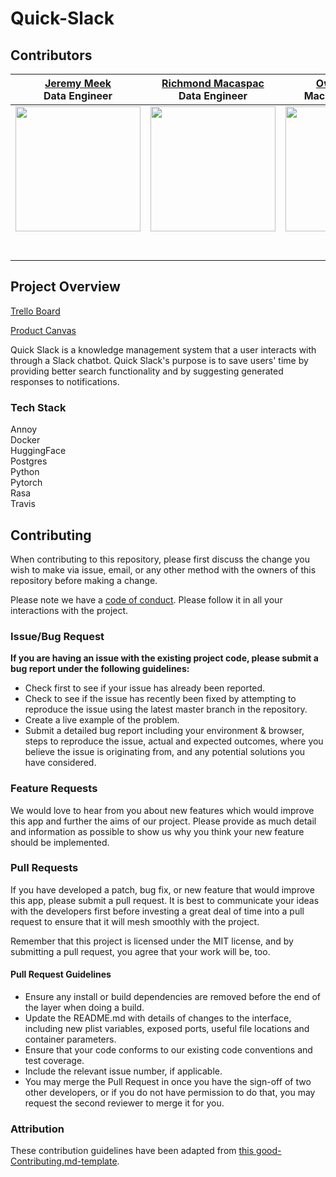 # Quick-Slack

## Contributors

|                                       [Jeremy Meek](https://github.com/Distortedlogic) <br/> Data Engineer                                        |                                       [Richmond Macaspac](https://github.com/macr) <br/> Data Engineer                                        |                                       [Owen Burton](https://github.com/owenburton) <br/> Machine Learning                                        |                                       [Nick Flannery](https://github.com/Nckflannery) <br/> Machine Learning                                        |                                       [Marcus Jones](https://github.com/jonesy212) <br/> Team Lead                                        |
| :-----------------------------------------------------------------------------------------------------------: | :-----------------------------------------------------------------------------------------------------------: | :-----------------------------------------------------------------------------------------------------------: | :-----------------------------------------------------------------------------------------------------------: | :-----------------------------------------------------------------------------------------------------------: |
|                      [<img src="https://avatars2.githubusercontent.com/u/54854447?s=460&v=4" width = "200" />](https://github.com/Distortedlogic)                       |                      [<img src="https://ca.slack-edge.com/T4JUEB3ME-UHEDDJAG6-cd5e1f43e7c5-512" width = "200" />](https://github.com/macr)                       |                      [<img src="https://media-exp1.licdn.com/dms/image/C5603AQF8MJKbCDwy5Q/profile-displayphoto-shrink_200_200/0?e=1588809600&v=beta&t=MbZIjtE4Xc2k4OxzQGWKkvhtxjUSnRMm8JzNRtPAYCc" width = "200" />](https://github.com/owenburton)                       |                      [<img src="https://media-exp1.licdn.com/dms/image/C4E03AQE5s0rWy50Ncw/profile-displayphoto-shrink_200_200/0?e=1588809600&v=beta&t=EmR-_Bd9gOAM12ma_zCkomtlLpb0cuXJyDRO4Z-Rlvc" width = "200" />](https://github.com/Nckflannery)                       |                      [<img src="https://avatars0.githubusercontent.com/u/49668160?s=400&v=4" width = "200" />](https://github.com/jonesy212)                       |                     
|                 [<img src="https://github.com/favicon.ico" width="15"> ](https://github.com/DistortedLogic)                 |            [<img src="https://github.com/favicon.ico" width="15"> ](https://github.com/macr)             |           [<img src="https://github.com/favicon.ico" width="15"> ](https://github.com/owenburton)            |          [<img src="https://github.com/favicon.ico" width="15"> ](https://github.com/Nckflannery)           |                      [<img src="https://github.com/favicon.ico" width="15"> ](https://github.com/jonesy212)                       |
| [ <img src="https://static.licdn.com/sc/h/al2o9zrvru7aqj8e1x2rzsrca" width="15"> ](https://www.linkedin.com/in/jeremy-meek-765b8b159/) | [ <img src="https://static.licdn.com/sc/h/al2o9zrvru7aqj8e1x2rzsrca" width="15"> ](https://www.linkedin.com/in/richmond-macaspac/) | [ <img src="https://static.licdn.com/sc/h/al2o9zrvru7aqj8e1x2rzsrca" width="15"> ](https://www.linkedin.com/in/owenburton22/) | [ <img src="https://static.licdn.com/sc/h/al2o9zrvru7aqj8e1x2rzsrca" width="15"> ](https://www.linkedin.com/in/nickfflannery/) | [ <img src="https://static.licdn.com/sc/h/al2o9zrvru7aqj8e1x2rzsrca" width="15"> ](https://www.linkedin.com/in/marcus-jones-0227a66b/) |

## Project Overview

[Trello Board](https://trello.com/b/j2GRaMZ5/quick-slack)

[Product Canvas](https://www.notion.so/Quick-Slack-0cef120110274567ad4ff289e9bff596)

Quick Slack is a knowledge management system that a user interacts with through a Slack chatbot. Quick Slack's purpose is to save users' time by providing better search functionality and by suggesting generated responses to notifications.

### Tech Stack

Annoy  
Docker  
HuggingFace  
Postgres  
Python  
Pytorch  
Rasa  
Travis  

## Contributing

When contributing to this repository, please first discuss the change you wish to make via issue, email, or any other method with the owners of this repository before making a change.

Please note we have a [code of conduct](./code_of_conduct.md.md). Please follow it in all your interactions with the project.

### Issue/Bug Request

 **If you are having an issue with the existing project code, please submit a bug report under the following guidelines:**
 - Check first to see if your issue has already been reported.
 - Check to see if the issue has recently been fixed by attempting to reproduce the issue using the latest master branch in the repository.
 - Create a live example of the problem.
 - Submit a detailed bug report including your environment & browser, steps to reproduce the issue, actual and expected outcomes,  where you believe the issue is originating from, and any potential solutions you have considered.

### Feature Requests

We would love to hear from you about new features which would improve this app and further the aims of our project. Please provide as much detail and information as possible to show us why you think your new feature should be implemented.

### Pull Requests

If you have developed a patch, bug fix, or new feature that would improve this app, please submit a pull request. It is best to communicate your ideas with the developers first before investing a great deal of time into a pull request to ensure that it will mesh smoothly with the project.

Remember that this project is licensed under the MIT license, and by submitting a pull request, you agree that your work will be, too.

#### Pull Request Guidelines

- Ensure any install or build dependencies are removed before the end of the layer when doing a build.
- Update the README.md with details of changes to the interface, including new plist variables, exposed ports, useful file locations and container parameters.
- Ensure that your code conforms to our existing code conventions and test coverage.
- Include the relevant issue number, if applicable.
- You may merge the Pull Request in once you have the sign-off of two other developers, or if you do not have permission to do that, you may request the second reviewer to merge it for you.

### Attribution

These contribution guidelines have been adapted from [this good-Contributing.md-template](https://gist.github.com/PurpleBooth/b24679402957c63ec426).

